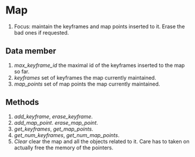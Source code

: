 # Map
1. Focus: maintain the keyframes and map points inserted to it. Erase the bad ones if requested.

## Data member 
1. *max_keyframe_id* the maximal id of the keyframes inserted to the map so far. 
2. *keyframes* set of keyframes the map currently maintained. 
3. *map_points* set of map points the map currently maintained. 

## Methods 
1. *add_keyframe*, *erase_keyframe*.
2. *add_map_point*. *erase_map_point*.
3. *get_keyframes*, *get_map_points*. 
4. *get_num_keyframes*, *get_num_map_points*. 
5. *Clear* clear the map and all the objects related to it. Care has to taken on actually free the memory of the pointers.